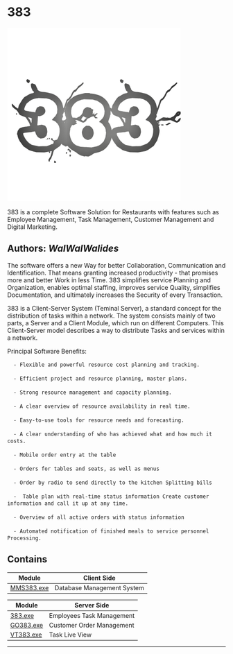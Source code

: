 # 383
![](383.png)

383 is a complete Software Solution for Restaurants with features such as Employee Management, Task Management, Customer Management and Digital Marketing.


**Authors:**  *WalWalWalides*
------

The software offers a new Way for better Collaboration, Communication and Identification. That means granting increased productivity - that promises more and better Work in less Time.
383 simplifies service Planning and Organization, enables optimal staffing, improves service Quality, simplifies Documentation, and ultimately increases the Security of every Transaction.

383 is a Client-Server System (Teminal Server), a standard concept for the distribution of tasks within a network.
The system consists mainly of two parts, a Server and a Client Module, which run on different Computers.
This Client-Server model describes a way to distribute Tasks and services within a network.


Principal Software Benefits:

      - Flexible and powerful resource cost planning and tracking.

      - Efficient project and resource planning, master plans.

      - Strong resource management and capacity planning.

      - A clear overview of resource availability in real time.

      - Easy-to-use tools for resource needs and forecasting.

      - A clear understanding of who has achieved what and how much it costs.

      - Mobile order entry at the table

      - Orders for tables and seats, as well as menus

      - Order by radio to send directly to the kitchen Splitting bills

      -  Table plan with real-time status information Create customer information and call it up at any time.

      - Overview of all active orders with status information

      - Automated notification of finished meals to service personnel
    Processing.
    
    


## Contains

| Module | Client Side | 
| --- | --- |
|[MMS383.exe](https://github.com/walwalwalides/383/tree/master/Server/MMS383)|Database Management System|

| Module | Server Side | 
| --- | --- |
|[383.exe](https://github.com/walwalwalides/383/tree/master/Client/383)| Employees Task Management|
|[GO383.exe](https://github.com/walwalwalides/383/tree/master/Client/GO383)| Customer Order Management|
|[VT383.exe](https://github.com/walwalwalides/383/tree/master/Client/VT383)| Task Live View|



------

